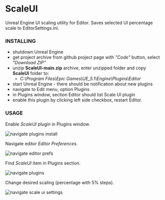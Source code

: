 # ScaleUI
 Unreal Engine UI scaling utility for Editor.
 Saves selected UI percentage scale to EditorSettings.ini.

### INSTALLING

* shutdown Unreal Engine
* get project archive from github project page with _"Code"_ button, select _"Download ZIP"_
* unzip **ScaleUI-main.zip** archive, enter unzipped folder and copy **ScaleUI** folder to:
  - _C:\Program Files\Epic Games\UE_5.1\Engine\Plugins\Editor_
* start Unreal Engine - there should be notification about new plugins
* navigate to Edit menu, option Plugins
* in Plugins window, section Editor should list Scale UI plugin
* enable this plugin by clicking left side checkbox, restart Editor.

### USAGE

Enable *ScaleUI* plugin in Plugins window.

![navigate plugins install](https://user-images.githubusercontent.com/3949132/233721882-9842ec51-b6f7-4fc8-a4eb-fb175bcd1c7d.png)

Navigate editor *Editor Preferences*.

![navigate editor prefs](https://user-images.githubusercontent.com/3949132/233721866-e091aaa6-7b58-4949-8800-a3ac1352ad18.png)

Find *ScaleUI* item in Plugins section.

![navigate plugins](https://user-images.githubusercontent.com/3949132/233721897-307a9854-027b-4349-b846-985f28604b03.png)

Change desired scaling (percentage with 5% steps).

![navigate scale ui settings](https://user-images.githubusercontent.com/3949132/233721909-104c583a-ce70-455d-9e32-0fd0a68ab1c8.png)
